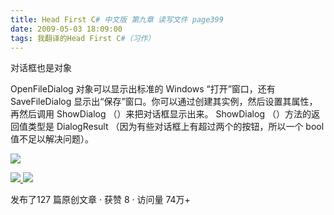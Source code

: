 ```yaml
---
title: Head First C# 中文版 第九章 读写文件 page399
date: 2009-05-03 18:09:00
tags: 我翻译的Head First C#（习作）
---
```

对话框也是对象

  

OpenFileDialog  对象可以显示出标准的  Windows  “打开”窗口，还有  SaveFileDialog
显示出“保存”窗口。你可以通过创建其实例，然后设置其属性，再然后调用  ShowDialog  （）来把对话框显示出来。  ShowDialog
（）方法的返回值类型是  DialogResult  （因为有些对话框上有超过两个的按钮，所以一个  bool  值不足以解决问题）。

  

![](https://p-blog.csdn.net/images/p_blog_csdn_net/cuipengfei1/EntryImages/20090503/2009-05-03_17-53-47.jpg)



[ ![](https://profile.csdnimg.cn/5/2/5/3_cuipengfei1)
![](https://g.csdnimg.cn/static/user-reg-year/1x/11.png)
](https://blog.csdn.net/cuipengfei1)



发布了127 篇原创文章  ·  获赞 8  ·  访问量 74万+

